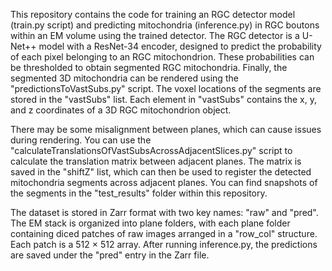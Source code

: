 This repository contains the code for training an RGC detector model (train.py script) and predicting mitochondria (inference.py) in RGC boutons within an EM volume using the trained detector. The RGC detector is a U-Net++ model with a ResNet-34 encoder, designed to predict the probability of each pixel belonging to an RGC mitochondrion. These probabilities can be thresholded to obtain segmented RGC mitochondria. Finally, the segmented 3D mitochondria can be rendered using the "predictionsToVastSubs.py" script. The voxel locations of the segments are stored in the "vastSubs" list. Each element in "vastSubs" contains the x, y, and z coordinates of a 3D RGC mitochondrion object. 

There may be some misalignment between planes, which can cause issues during rendering. You can use the "calculateTranslationsOfVastSubsAcrossAdjacentSlices.py" script to calculate the translation matrix between adjacent planes. The matrix is saved in the "shiftZ" list, which can then be used to register the detected mitochondria segments across adjacent planes. You can find snapshots of the segments in the "test_results" folder within this repository.

The dataset is stored in Zarr format with two key names: "raw" and "pred". The EM stack is organized into plane folders, with each plane folder containing diced patches of raw images arranged in a "row_col" structure. Each patch is a 512 × 512 array. After running inference.py, the predictions are saved under the "pred" entry in the Zarr file.


